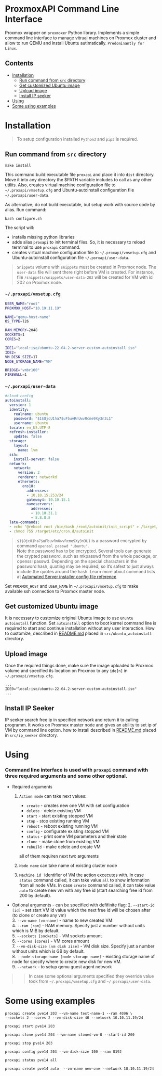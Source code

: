 # ProxmoxAPI Command Line Interface
Proxmox wrapper on `proxmoxer` Python library. Implements a simple command line interface to manage vitrual machines on Proxmox cluster and allow to run QEMU and install Ubuntu autimatically. `Predominantly for Linux`.

## Contents

- [Installation](#installation)  
    - [Run command from `src` directory](#run-command-from-src-directory)  
    - [Get customized Ubuntu image](#get-customized-ubuntu-image)  
    - [Upload image](#upload-image)
    - [Install IP seeker](#install-ip-seeker)
- [Using](#using)  
- [Some using examples](#some-using-examples)


# Installation
> To setup configuration installed `Python3` and `pip3` is required.

## Run command from `src` directory
```
make install
```
This command build executable file `proxapi` and place it into `dist` directory. Move it into any directory the $PATH variable includes to call as any other utilits. Also, creates virtual machine configuration file to `~/.proxapi/vmsetup.cfg` and Ubuntu-autoinstall configuration file `~/.porxapi/user-data`. 

As alternative, do not build executable, but setup work with source code by alias. Run command:
```
bash configure.sh
```
The script will:
- installs missing python libraries
- adds alias `proxapi` to init terminal files. So, it is necessary to reload terminal to use `proxapi` command.
- creates virtual machine configuration file to `~/.proxapi/vmsetup.cfg` and Ubuntu-autoinstall configuration file `~/.porxapi/user-data`.  
> `Snippets` volume with `snippets` must be created in Proxmox node. The `user-data` file will sent there right before VM is created. For instance, file `/snippets/snippets/user-data-202` will be created for VM with id 202 on Proxmox node.  

### `~/.proxapi/vmsetup.cfg`
``` bash
USER_NAME="root"
PROXMOX_HOST="10.10.11.19"

NAME="qemu-host-name"
OS_TYPE=l26

RAM_MEMORY=2048
SOCKETS=1
CORES=2

IDE1="local:iso/ubuntu-22.04.2-server-custom-autoinstall.iso"
IDE2=
VM_DISK_SIZE=17
NODE_STORAGE_NAME="VM"

BRIDGE="vmbr100"
FIREWALL=1

```    

### `~/.porxapi/user-data`
``` yaml
#cloud-config
autoinstall:
  version: 1
  identity:
    realname: ubuntu
    password: "$1$OjcU1ha7$uFbuvRnUwvRcme9Xy3n3L1"
    username: ubuntu
  locale: en_US.UTF-8
  refresh-installer:
    update: false
  storage:
    layout:
      name: lvm
  ssh:
    install-server: false
  network:
    network:
      version: 2
      renderer: networkd
      ethernets:
        ens18:
          addresses:
          - 10.10.15.253/24
          gateway4: 10.10.15.1
          nameservers:
            addresses:
            - 10.10.31.1
            - 8.8.8.8
  late-commands:
  - echo "@reboot root /bin/bash /root/autoinit/init_script" > /target/etc/cron.d/autoinit
  - chmod 755 /target/etc/cron.d/autoinit

```
> `$1$OjcU1ha7$uFbuvRnUwvRcme9Xy3n3L1` is a password encrypted by command `openssl passwd "ubuntu"`.  
> Note the password has to be encrypted. Several tools can generate the crypted password, such as mkpasswd from the whois package, or openssl passwd. Depending on the special characters in the password hash, quoting may be required, so it’s safest to just always include the quotes around the hash.
Learn more about command lists at [Automated Server installer config file reference](https://ubuntu.com/server/docs/install/autoinstall-reference).

Set `PROXMOX_HOST` and `USER_NAME` in `~/.proxapi/vmsetup.cfg` to make available ssh connection to Proxmox master node.

## Get customized Ubuntu image
It is necessary to customize original Ubuntu image to use `Ununtu autoinstall` function. Set `autoinstall` option to boot kernel command line is required to start and continue installation without any user interaction. How to customize, described in [README.md](./src/ubuntu_autoinstall/README.md) placed in `src/ubuntu_autoinstall` directory.   

## Upload image
Once the required things done, make sure the image uploaded to Proxmox volume and specified its location on Proxmox to any `ide[n]` in `~/.proxapi/vmsetup.cfg`. 
```
...
IDE0="local:iso/ubuntu-22.04.2-server-custom-autoinstall.iso"
...
```

## Install IP Seeker
IP seeker search free ip in specified network and return it to calling programm. It works on Proxmox master node and gives an ability to set ip of VM by command line option. how to install described in [README.md](./src/ip_seeker/README.md) placed in `src/ip_seeker` directory. 

# Using
### Command line interface is used with `proxapi` command with three required arguments and some other optional.
- Required arguments
    1. `Action mode` can take next values:  
        - `create` - creates new one VM with set configuration  
        - `delete` - delete existing VM  
        - `start` - start existing stopped VM  
        - `stop` - stop existing running VM  
        - `reboot` - reboot existing running VM  
        - `config` - configurate existing stopped VM  
        - `status` - print some VM parameters and their state  
        - `clone` - make clone from existing VM  
        - `rebuild` - make delete and create VM  

        all of them requiren next two arguments
    
    2. `Node name` can take name of existing cluster node

    3. `Machine id ` identifier of VM the action excecutes with. In case `status` command called, it can take value `all` to show information from all node VMs. In case `create` command called, it can take value `auto` to create new vm with any free id (start searching free id from 200 by default).

- Optional arguments - can be specified with defifinite flag:
    2. `--start-id [id]` - set start VM id value which the next free id will be chosen after (to clone or create any vm)  
    3. `--vm-name [vm-name]` - name to new created VM  
    4. `--ram [ram]` - RAM memory. Specify just a number without units which is MiB by default.  
    5. `--sockets [sockets]` - VM sockets amount  
    6. `--cores [cores]` - VM cores amount  
    7. `--vm-disk-size [vm disk zise]` - VM disk size. Specify just a number without units which is GB by default.  
    8. `--node-storage-name [node storage name]` - existing storage name of node for specify where to create new disk for new VM.  
    9. `--network` - to setup qemu guest agent network  

>> In case some optional arguments specified they override value took from `~/.proxapi/vmsetup.cfg` and `~/.porxapi/user-data`.

# Some using examples
```
proxapi create pve14 203 --vm-name test-name-1 --ram 4096 \
--sockets 2 --cores 2 --vm-disk-size 40 --network 10.10.11.19/24
```
```
proxapi start pve14 203
```
```
proxapi clone pve14 203 --vm-name cloned-vm-0 --start-id 200
```
```
proxapi stop pve14 203
```
```
proxapi config pve14 203 --vm-disk-size 100 --ram 8192
```
```
proxapi status pve14 all
```
```
proxapi create pve14 auto  --vm-name new-one --network 10.10.11.19/24
```